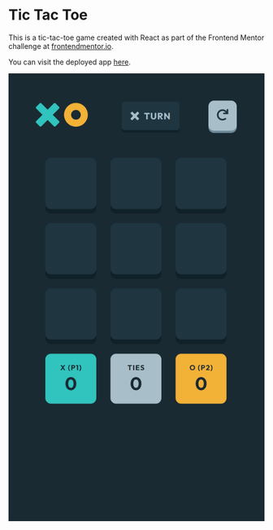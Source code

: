 # Tic Tac Toe

This is a tic-tac-toe game created with React as part of the
Frontend Mentor challenge at [frontendmentor.io](https://frontendmentor.io).

You can visit the deployed app [here](https://www.netlify.com).

![Tic Tac Toe Screenshot](tictactoe.png)
